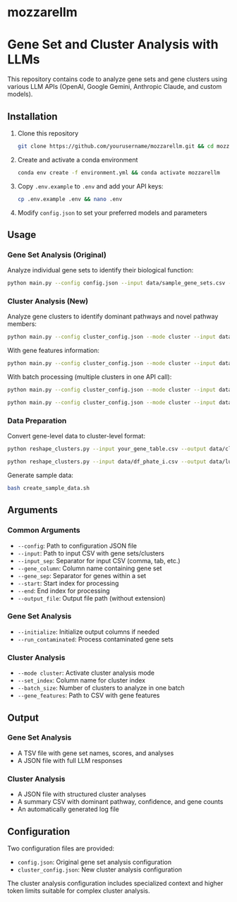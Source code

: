 # mozzarellm

# Gene Set and Cluster Analysis with LLMs

This repository contains code to analyze gene sets and gene clusters using various LLM APIs (OpenAI, Google Gemini, Anthropic Claude, and custom models).

## Installation

1. Clone this repository
   ```bash
   git clone https://github.com/yourusername/mozzarellm.git && cd mozzarellm
   ```

2. Create and activate a conda environment
   ```bash
   conda env create -f environment.yml && conda activate mozzarellm
   ```

3. Copy `.env.example` to `.env` and add your API keys:
   ```bash
   cp .env.example .env && nano .env
   ```

4. Modify `config.json` to set your preferred models and parameters

## Usage

### Gene Set Analysis (Original)

Analyze individual gene sets to identify their biological function:

```bash
python main.py --config config.json --input data/sample_gene_sets.csv --input_sep "," --gene_column "genes" --gene_sep ";" --start 0 --end 5 --initialize --output_file results/gene_analysis
```

### Cluster Analysis (New)

Analyze gene clusters to identify dominant pathways and novel pathway members:

```bash
python main.py --config cluster_config.json --mode cluster --input data/sample_clusters.csv --input_sep "," --set_index "cluster_id" --gene_column "genes" --gene_sep ";" --start 0 --end 5 --output_file results/cluster_analysis
```

With gene features information:
```bash
python main.py --config cluster_config.json --mode cluster --input data/sample_clusters.csv --input_sep "," --set_index "cluster_id" --gene_column "genes" --gene_sep ";" --gene_features data/gene_features.csv --start 0 --end 5 --output_file results/cluster_analysis
```

With batch processing (multiple clusters in one API call):
```bash
python main.py --config cluster_config.json --mode cluster --input data/sample_clusters.csv --input_sep "," --set_index "cluster_id" --gene_column "genes" --gene_sep ";" --batch_size 3 --start 0 --end 5 --output_file results/cluster_analysis_batch

python main.py --config cluster_config.json --mode cluster --input data/luke_clusters.csv --input_sep "," --set_index "cluster_id" --gene_column "genes" --gene_sep ";" --batch_size 5 --output_file results/luke_cluster_analysis
```

### Data Preparation

Convert gene-level data to cluster-level format:
```bash
python reshape_clusters.py --input your_gene_table.csv --output data/clusters.csv --sep "," --gene_col "gene_symbol" --cluster_col "cluster" --gene_sep ";" --additional_cols "cluster_group"

python reshape_clusters.py --input data/df_phate_i.csv --output data/luke_clusters.csv --sep "," --gene_col "gene_symbol" --cluster_col "cluster" --gene_sep ";" --additional_cols "cluster_group"
```

Generate sample data:
```bash
bash create_sample_data.sh
```

## Arguments

### Common Arguments
- `--config`: Path to configuration JSON file
- `--input`: Path to input CSV with gene sets/clusters
- `--input_sep`: Separator for input CSV (comma, tab, etc.)
- `--gene_column`: Column name containing gene set
- `--gene_sep`: Separator for genes within a set
- `--start`: Start index for processing
- `--end`: End index for processing
- `--output_file`: Output file path (without extension)

### Gene Set Analysis
- `--initialize`: Initialize output columns if needed
- `--run_contaminated`: Process contaminated gene sets

### Cluster Analysis
- `--mode cluster`: Activate cluster analysis mode
- `--set_index`: Column name for cluster index
- `--batch_size`: Number of clusters to analyze in one batch
- `--gene_features`: Path to CSV with gene features

## Output

### Gene Set Analysis
- A TSV file with gene set names, scores, and analyses
- A JSON file with full LLM responses

### Cluster Analysis
- A JSON file with structured cluster analyses
- A summary CSV with dominant pathway, confidence, and gene counts
- An automatically generated log file

## Configuration

Two configuration files are provided:
- `config.json`: Original gene set analysis configuration
- `cluster_config.json`: New cluster analysis configuration

The cluster analysis configuration includes specialized context and higher token limits suitable for complex cluster analysis.
